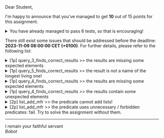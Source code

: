 Dear Student,

I'm happy to announce that you've managed to get **10** out of 15 points for this assignment.
<details><summary>You have already managed to pass 6 tests, so that is encouraging!</summary>&emsp;☑&nbsp;[1p]&nbsp;query_2_finds_correct_results<br>&emsp;☑&nbsp;[1p]&nbsp;query_1_finds_correct_results<br>&emsp;☑&nbsp;[2p]&nbsp;all_relatives<br>&emsp;☑&nbsp;[2p]&nbsp;list_number<br>&emsp;☑&nbsp;[2p]&nbsp;list_number_mfr<br>&emsp;☑&nbsp;[2p]&nbsp;list_add</details>

There still exist some issues that should be addressed before the deadline: **2023-11-09 08:00:00 CET (+0100)**. For further details, please refer to the following list:

<details><summary>[1p] query_3_finds_correct_results &gt;&gt; the results are missing some expected elements</summary></details>
<details><summary>[1p] query_5_finds_correct_results &gt;&gt; the result is not a name of the longest living one!</summary></details>
<details><summary>[1p] query_4_finds_correct_results &gt;&gt; the results are missing some expected elements</summary></details>
<details><summary>[1p] query_4_finds_correct_results &gt;&gt; the results contain some unexpected elements</summary></details>
<details><summary>[2p] list_add_mfr &gt;&gt; the predicate cannot add lists!</summary></details>
<details><summary>[2p] list_add_mfr &gt;&gt; the predicate uses unnecessary / forbidden predicates: fail. Try to solve the assignment without them.</summary></details>

-----------
I remain your faithful servant\
_Bobot_